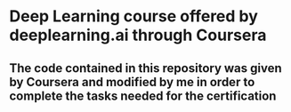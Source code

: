 # Deep Learning course offered by deeplearning.ai through Coursera
## The code contained in this repository was given by Coursera and modified by me in order to complete the tasks needed for the certification
